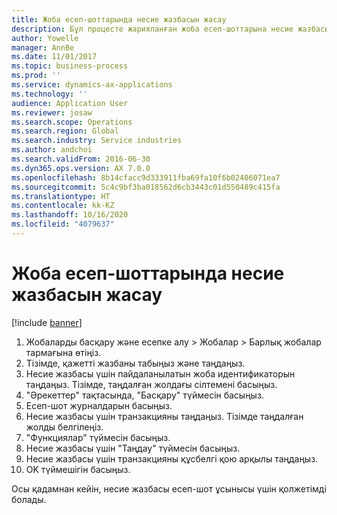 ```yaml
---
title: Жоба есеп-шоттарында несие жазбасын жасау
description: Бұл процесте жарияланған жоба есеп-шоттарына несие жазбасын жасау жолы көрсетіледі.
author: Yowelle
manager: AnnBe
ms.date: 11/01/2017
ms.topic: business-process
ms.prod: ''
ms.service: dynamics-ax-applications
ms.technology: ''
audience: Application User
ms.reviewer: josaw
ms.search.scope: Operations
ms.search.region: Global
ms.search.industry: Service industries
ms.author: andchoi
ms.search.validFrom: 2016-06-30
ms.dyn365.ops.version: AX 7.0.0
ms.openlocfilehash: 8b14cfacc9d333911fba69fa10f6b02406071ea7
ms.sourcegitcommit: 5c4c9bf3ba018562d6cb3443c01d550489c415fa
ms.translationtype: HT
ms.contentlocale: kk-KZ
ms.lasthandoff: 10/16/2020
ms.locfileid: "4079637"
---
```

# <a name="create-a-credit-note-on-project-invoices"></a>Жоба есеп-шоттарында несие жазбасын жасау

[!include [banner](../../includes/banner.md)]

1. Жобаларды басқару және есепке алу > Жобалар > Барлық жобалар тармағына өтіңіз. 
2. Тізімде, қажетті жазбаны табыңыз және таңдаңыз. 
3. Несие жазбасы үшін пайдаланылатын жоба идентификаторын таңдаңыз. Тізімде, таңдалған жолдағы сілтемені басыңыз. 
4. "Әрекеттер" тақтасында, "Басқару" түймесін басыңыз. 
5. Есеп-шот журналдарын басыңыз. 
6. Несие жазбасы үшін транзакцияны таңдаңыз. Тізімде таңдалған жолды белгілеңіз. 
7. "Функциялар" түймесін басыңыз. 
8. Несие жазбасы үшін "Таңдау" түймесін басыңыз. 
9. Несие жазбасы үшін транзакцияны құсбелгі қою арқылы таңдаңыз.
10. OK түймешігін басыңыз. 

Осы қадамнан кейін, несие жазбасы есеп-шот ұсынысы үшін қолжетімді болады.
